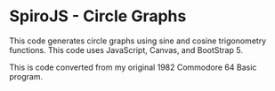 # SpiroJS - Circle Graphs

This code generates circle graphs using sine and cosine trigonometry functions.  This code uses JavaScript, Canvas, and BootStrap 5.

This is code converted from my original 1982 Commodore 64 Basic program.
